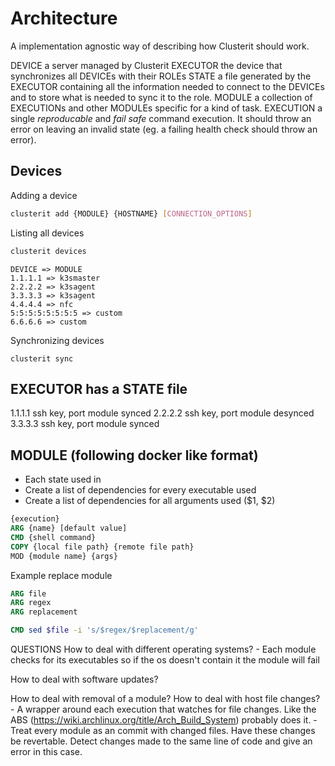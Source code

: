 # Architecture
A implementation agnostic way of describing how Clusterit should work.

DEVICE a server managed by Clusterit
EXECUTOR the device that synchronizes all DEVICEs with their ROLEs 
STATE a file generated by the EXECUTOR containing all the information needed to connect to the DEVICEs and to store what is needed to sync it to the role.
MODULE a collection of EXECUTIONs and other MODULEs specific for a kind of task.
EXECUTION a single *reproducable* and *fail safe* command execution. It should throw an error on leaving an invalid state (eg. a failing health check should throw an error).

## Devices

Adding a device

```bash
clusterit add {MODULE} {HOSTNAME} [CONNECTION_OPTIONS]
```

Listing all devices

```bash
clusterit devices
```

```
DEVICE => MODULE
1.1.1.1 => k3smaster
2.2.2.2 => k3sagent
3.3.3.3 => k3sagent
4.4.4.4 => nfc
5:5:5:5:5:5:5:5 => custom
6.6.6.6 => custom
```

Synchronizing devices

```
clusterit sync
```


## EXECUTOR has a STATE file
1.1.1.1
	ssh key, port
	module synced
2.2.2.2
	ssh key, port
	module desynced
3.3.3.3
	ssh key, port
	module synced

## MODULE (following docker like format)

- Each state used in 
- Create a list of dependencies for every executable used
- Create a list of dependencies for all arguments used ($1, $2)


```dockerfile
{execution}
ARG {name} [default value]
CMD {shell command} 
COPY {local file path} {remote file path}
MOD {module name} {args}
```

Example replace module

```dockerfile
ARG file 
ARG regex 
ARG replacement

CMD sed $file -i 's/$regex/$replacement/g'
```

QUESTIONS
How to deal with different operating systems?
	- Each module checks for its executables so if the os doesn't contain it the module will fail 

How to deal with software updates?

How to deal with removal of a module?
How to deal with host file changes?
	- A wrapper around each execution that watches for file changes. Like the ABS (https://wiki.archlinux.org/title/Arch_Build_System) probably does it.
	- Treat every module as an commit with changed files. Have these changes be revertable. Detect changes made to the same line of code and give an error in this case.
